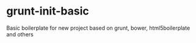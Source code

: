 grunt-init-basic
================

Basic boilerplate for new project based on grunt, bower, html5boilerplate and others